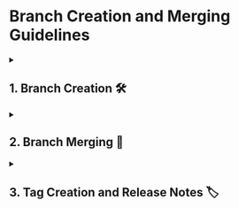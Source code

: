 # Branch Creation and Merging Guidelines

<details>
<summary><h2>1. Branch Creation 🛠️</h2></summary>

## 1.1 Branch Types

### 1. Feature Branch 🌟

- **Purpose:** Create and innovate! Feature branches are your playground for developing new features or enhancements.
- **Naming Convention:** `feature/feature-name-vX.Y.Z`
- **Example:** `feature/new-dashboard-v2.0.2`

- **Creation Steps:**
  1. **Branch from Develop:** Start your feature branch from the latest `develop` branch to ensure you’re working with the most recent code.
  2. **Branch Version:** Name your branch with the version of `master/main` it targets, so everyone knows exactly which version it’s aligned with.

- **Example Command:**
  ```bash
  git checkout develop
  git pull origin develop
  git checkout -b feature/new-dashboard-v2.0.2
  ```
  
### 2. Bug Branch 🐛
- **Purpose:** Squash those bugs! Use bug branches to address specific issues and keep the codebase smooth.
- **Naming Convention:** `bug/bug-description-vX.Y.Z`
- **Example:** `bug/fix-login-error-v2.0.2`

- **Creation Steps:**
  1. **Branch from Develop:** Create your bug branch from the latest `develop` branch to make sure you’re working with the most up-to-date code.
  2. **Branch Version:** Use a branch name that reflects the version of `master/main` that the bug fix targets.
 
- **Example Command:**
  ```bash
  git checkout develop
  git pull origin develop
  git checkout -b bug/fix-login-error-v2.0.2
  ```

### 3. Develop Branch 🔄
- **Purpose:** The integration hub! The `develop` branch is where all features and bug fixes come together before hitting `master/main`.
- **Naming Convention:** Align with the base version of `master/main` with a suffix indicating development progress.
- **Example:** `2.0.2-dev-0.0.0` for starting development from `2.0.2`.
  
- **Creation Steps:**
  1. **Branch from Master/Main:** Create the `develop` branch from the latest `master/main` to start fresh.
 
- **Example Command:**
  ```bash
  git checkout master
  git pull origin master
  git checkout -b develop
  ```

### 4. Hotfix Branch 🚑
- **Purpose:** Immediate fix! Use hotfix branches to quickly address critical issues in the production environment that need urgent resolution.
- **Naming Convention:** `hotfix/issue-description-vX.Y.Z`
- **Example:** `hotfix/fix-payment-gateway-v2.0.2`.
  
- **Creation Steps:**
  1. **Branch from Master/Main:** Create the hotfix branch directly from the latest `master/main` branch since it addresses production issues.
  2. **Branch Version:** Name the branch with the version of `master/main` it targets to clearly identify the version being fixed.
  3. **Merge Back to Master/Main:** After applying the fix, merge the hotfix branch directly into `master/main`.
 
- **Example Command:**
  ```bash
  git checkout master
  git pull origin master
  git checkout -b hotfix/fix-payment-gateway-v2.0.2
  ```
</details>

<details>
<summary><h2>2. Branch Merging 🔀</h2></summary>

## 2.1 Merging Bug Branches into Develop 🐛

- **Purpose:** Integrate those bug fixes! Bring fixes from bug branches into the development branch to ensure stability.
- **Merge Commit Comment Format:**
  ```vbnet
  <Develop Branch Version>
  Bug Branch Merged - <Branch Name>
  - List of fixed bugs
  ```
- **Merge Commit Comment Example :**
  ```vbnet
  2.0.2-dev-0.1.0
  Bug Branch Merged - bug/fix-login-error-v2.0.2
  - Fixed login error on user authentication
  - Resolved session timeout issue
  ```
- **Merge Steps:**
    1. **Checkout Develop:** Switch to the `develop` branch to prepare for the merge.
    2. **Merge Bug Branch:** Bring the bug branch changes into `develop`.
    3. **Add Merge Message:** Craft a clear and descriptive merge message.
- **Merge Commands:**
  ```bash
  git checkout develop
  git pull origin develop
  git merge bug/fix-login-error-v2.0.2
  git push origin develop
  ```
  When prompted, enter the multiline commit message:
  ```vbnet
  2.0.2-dev-0.1.0
  Bug Branch Merged - bug/fix-login-error-v2.0.2
  - Fixed login error on user authentication
  - Resolved session timeout issue
  ```

## 2.2 Merging Feature Branches into Develop 🌟

- **Purpose:** Integrate new features! Bring the exciting new features from feature branches into `develop`.
- **Merge Commit Comment Format:**
 ```vbnet
  <Develop Branch Version>
  Feature Branch Merged - <Branch Name>
  - List of added features
  ```
- **Merge Commit Comment Example :**
  ```vbnet
  2.0.2-dev-1.1.0
  Feature Branch Merged - feature/new-dashboard-v2.0.2
  - Added new dashboard feature
  - Enhanced user interface with widgets
  ```
- **Merge Steps:**
  1. **Checkout Develop:** Make sure you're on the `develop` branch for the merge.
  2. **Merge Feature Branch:** Bring the feature branch changes into `develop`.
  3. **Add Merge Message:** Craft a clear and descriptive merge message.
- **Merge Commands:**
  ```bash
  git checkout develop
  git pull origin develop
  git merge feature/new-dashboard-v2.0.2
  git push origin develop
  ```
  When prompted, enter the multiline commit message:
  ```vbnet
  2.0.2-dev-1.1.0
  Feature Branch Merged - feature/new-dashboard-v2.0.2
  - Added new dashboard feature
  - Enhanced user interface with widgets
  ```

## 2.3 Merging Develop into Master/Main 🚀

- **Purpose:** Prepare for release! Merge the `develop` branch into the production-ready `master/main` branch.
- **Merge Commit Comment Format:**
  ```vbnet
  <Master/Main Branch Version>
  Develop Branch Merged - <Branch Name>
  Features:
  - List of added features
  Bugs:
  - List of fixed bugs
  ```
- **Merge Commit Comment Example :**
  ```vbnet
  2.1.0
  Develop Branch Merged - develop-2.0.2-dev-1.1.0
  Features:
  - Added new dashboard feature
  - Enhanced user interface with widgets
  Bugs:
  - Fixed login error on user authentication
  - Resolved session timeout issue
  ```
- **Merge Steps:**
  1. **Checkout Master/Main:** Switch to the `master/main` branch to prepare for the merge.
  2. **Merge Develop Branch:** Integrate changes from `develop` into `master/main`.
  3. **Create Tag and Release:** Tag the release version and push changes.
- **Merge Commands:**
  ```bash
  git checkout master
  git pull origin master
  git merge develop
  git tag -a v2.1.0 -m "Release version 2.1.0"
  git push origin master --tags
  ```
  When prompted, enter the multiline commit message:
  ```vbnet
  2.1.0
  Develop Branch Merged - develop-2.0.2-dev-1.1.0
  Features:
  - Added new dashboard feature
  - Enhanced user interface with widgets
  Bugs:
  - Fixed login error on user authentication
  - Resolved session timeout issue
  ```

  ## 2.4 Merging Master/Main into Develop 🔄

- **Purpose:** Keep `develop` in sync! Bring the latest updates from `master/main` into the `develop` branch.
- **Merge Commit Comment Format:**
  ```vbnet
  <Develop Branch Version>
  Develop Branch <Branch Name> synced with Master/Main Branch <Version>
  ```
- **Merge Commit Comment Example :**
  ```vbnet
  2.0.3-dev-0.0.0
  Develop Branch 2.0.3-dev-0.0.0 synced with Master/Main Branch 2.0.3
  ```
- **Merge Steps:**
  1. **Checkout Develop:** Switch to the `develop` branch for the merge.
  2. **Merge Master/Main Branch:** Bring changes from `master/main` into `develop`.
  3. **Push Changes:** Update the remote `develop` branch.
- **Merge Commands:**
  ```bash
  git checkout develop
  git pull origin develop
  git merge master
  git push origin develop
  ```
  When prompted, enter the multiline commit message:
  ```vbnet
  2.0.3-dev-0.0.0
  Develop Branch 2.0.3-dev-0.0.0 synced with Master/Main Branch 2.0.3
  ```

</details>

<details>
<summary><h2>3. Tag Creation and Release Notes 🏷️</h2></summary>

When the `develop` branch is merged into the `master/main` branch, a new tag should be created, and release notes should be generated to document the changes.

## 3.1 Release Tag Format 📍

- **Tag Name:** Use the format `vMAJOR.MINOR.PATCH` for clear versioning.
- **Example Tag:** `v2.1.0`

## 3.2 Release Notes Structure 📝

- **Title:**
  ```vbnet
  Release vMAJOR.MINOR.PATCH - Release Date
  ```
- **Body:**
  ```text
  ## Overview
  This release includes the following updates:
  
  ## Features
  - **Feature 1:** Description of the feature.
  - **Feature 2:** Description of the feature.
    
  ## Bug Fixes
  - **Bug 1:** Description of the bug fix.
  - **Bug 2:** Description of the bug fix.
  
  ## Known Issues
  - **Issue 1:** Description of known issues or limitations.
  
  # Compatibility
  - **Repository 1:** Version of Repository it works with.
  - **Repository 2:** Version of Repository it works with.
  
  ## Additional Information
  - **Release Date:** YYYY-MM-DD
  - **Deployed To:** Indicate whether the release is live on client environments or in staging.
  - **Release Notes Prepared By:** Your Name or Team
  ```

## 3.3 Example Release Notes Body 📄

Here’s how the body of the release notes might look when creating a new tag after merging `develop` into `master/main`:
- **Tag Name:** `v2.1.0`
- **Release Notes Body:**
  ```vbnet
  Release v2.1.0 - 2024-07-30
  
  ## Overview
  This release brings new features, bug fixes, and improvements to enhance the overall functionality and user experience.
  
  ## Features
  - **New Dashboard Feature:** Added a new dashboard with customizable widgets to improve user interaction and data visualization.
  - **Enhanced User Interface:** Updated the user interface with a more modern design, including improved navigation and responsive elements.
  
  ## Bug Fixes
  - **Login Error Fix:** Resolved a critical login error that prevented users from accessing their accounts.
  - **Session Timeout Issue:** Fixed an issue where sessions were timing out too quickly, causing inconvenience to users.
  
  ## Known Issues
  - **Mobile Layout Bug:** Minor issues with layout on smaller mobile screens. A fix is planned for the next release.
  
  # Compatibility
  - **Authentication Service:** v2.0.1
  - **Payment Gateway:** v3.1.4
  
  ## Additional Information
  - **Release Date:** 2024-07-30
  - **Deployed To:** Production environment; live for all users.
  - **Release Notes Prepared By:** Release Management Team
  ```

## 3.4 Command for Creating the Tag and Release 🛠️

- **Create Tag:**
  ```bash
  git tag -a v2.1.0 -m "Release v2.1.0 - Includes new features and bug fixes"
  ```
- **Push Tag:**
  ```bash
  git push origin v2.1.0
  ```

</details>
